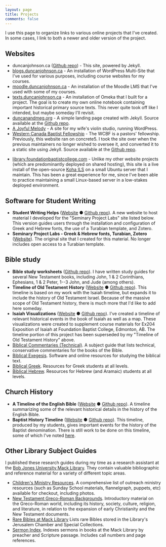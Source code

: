 ```yaml
---
layout: page
title: Projects
comments: false
---
```


I use this page to organize links to various online projects that I've created. In some cases, I link to both a newer and older version of the project.

## Websites

* duncanjohnson.ca ([Github repo](https://github.com/dtjohnso/dtjohnso.github.com)) - This site, powered by Jekyll.
* [blogs.duncanjohnson.ca](http://blogs.duncanjohnson.ca/) - An installation of WordPress Multi-Site that I've used for various purposes, including course websites for my courses.
* [moodle.duncanjohnson.ca](http://moodle.duncanjohnson.ca/) - An installation of the Moodle LMS that I've used with some of my courses.
* [texts.duncanjohnson.ca](http://texts.duncanjohnson.ca/) - An installation of Omeka that I built for a project. The goal is to create my own online notebook containing important historical primary source texts. This never quite took off like I intended, but maybe someday I'll revisit.
* [duncanandmeg.org](http://duncanandmeg.org) - A simple landing page created with Jekyll. Source available at the [Github repo](https://github.com/dtjohnso/duncanandmeg.org).
* [A Joyful Melody](http://www.joyfulmelody.ca/) - A site for my wife's violin studio, running WordPress.
* [Western Canada Baptist Fellowship](http://wcbf.net/) - The WCBF is a pastors' fellowship. Previously, this website ran on concrete5. I took the site over when the previous maintainers no longer wished to oversee it, and converted it to a static site using Jekyll. Source available at the [Github repo](https://github.com/dtjohnso/wcbf/).
<!-- * [Foundation Baptist College](http://www.foundationbaptistcollege.ca/) - I hired [Mark Ward (Forward Design)](http://forwarddesigner.net/) to design this website, but I've been solely responsible for the content since launch. -->
* [library.foundationbaptistcollege.com](http://library.foundationbaptistcollege.com/) - Unlike my other website projects (which are predominantly deployed on shared hosting), this site is a live install of the open-source [Koha ILS](https://koha-community.org/) on a small Ubuntu server that I maintain. This has been a great experience for me, since I've been able to practice maintaining a small Linux-based server in a low-stakes deployed environment.

## Software for Student Writing

* **Student Writing Helps** ([Website](/Student-Writing-Helps/) ● [Github repo](https://github.com/dtjohnso/Student-Writing-Helps)). A new website to host material I developed for the "Seminary Project Labs" site listed below. This version guides users through the installation and configuration of Greek and Hebrew fonts, the use of a Turabian template, and Zotero. 
* **Seminary Project Labs - Greek & Hebrew fonts, Turabian, Zotero** ([Website](http://libguides.bju.edu/seminary)). The original site that I created for this material. No longer includes open access to a Turabian template.

## Bible study

* **Bible study worksheets** ([Github repo](https://github.com/dtjohnso/bible-study-worksheets)). I have written study guides for several New Testament books, including <span>John, 1 & 2 Corinthians, Ephesians, 1 & 2 Peter, 1--3 John, and Jude</span> (among others).
* **Timeline of Old Testament History** ([Website](/OT-Timeline/) ● [Github repo](https://github.com/dtjohnso/OT-Timeline)). This timeline is based on my work with the Isaiah timeline, but expands it to include the history of Old Testament Israel. Because of the massive scope of Old Testament history, there is much more that I'd like to add here someday.
* **Isaiah Visualizations** ([Website](/Isaiah-Visualizations/) ● [Github repo](https://github.com/dtjohnso/Isaiah-Visualizations)). I've created a timeline of relevant historical events in the book of Isaiah as well as a map. These visualizations were created to supplement course materials for <span>Ex204</span> Exposition of Isaiah at Foundation Baptist College, Edmonton, AB. The timeline portion of this project has been superseded by my "Timeline of Old Testament History" above.
* [Biblical Commentaries (Technical)](http://libguides.bju.edu/commentaries). A subject guide that lists technical, conservative commentaries for the books of the Bible.
* [Biblical Exegesis](http://libguides.bju.edu/bible). Software and online resources for studying the biblical text.
* [Biblical Greek](http://libguides.bju.edu/greek). Resources for Greek students at all levels.
* [Biblical Hebrew](http://libguides.bju.edu/hebrew). Resources for Hebrew (and Aramaic) students at all levels.

## Church History

* **A Timeline of the English Bible** ([Website](/English-Bible/) ● [Github repo](https://github.com/dtjohnso/English-Bible)). A timeline summarizing some of the relevant historical details in the history of the English Bible.
* **Baptist History Timeline** ([Website](/Baptist-History/) ● [Github repo](https://github.com/dtjohnso/Baptist-History)). This timeline, produced by my students, gives important events for the history of the Baptist denomination. There is still work to be done on this timeline, some of which I've noted [here](/blog/2013/12/06/student-work-showcase-baptist-history-timeline/).

## Other Library Subject Guides

I published these research guides during my time as a research assistant at the [Bob Jones University Mack Library](http://library.bju.edu/). They contain valuable bibliographic and reference material for a variety of different topic areas.

* [Children's Ministry Resources](http://libguides.bju.edu/extension). A comprehensive list of outreach ministry resources (such as Sunday School materials, flannelgraph, puppets, etc) available for checkout, including photos.
* [New Testament Greco-Roman Backgrounds](http://libguides.bju.edu/nt-backgrounds). Introductory material on the Greco-Roman world, including its history, society, culture, religion, and literature, in relation to the expansion of early Christianity and the New Testament documents.
* [Rare Bibles at Mack Library](http://libguides.bju.edu/rare-bibles) Lists rare Bibles stored in the Library's Jerusalem Chamber and Special Collections.
* [Sermon Index](http://libguides.bju.edu/sermons). Indexes sermons in books at the Mack Library by preacher and Scripture passage. Includes call numbers and page references.